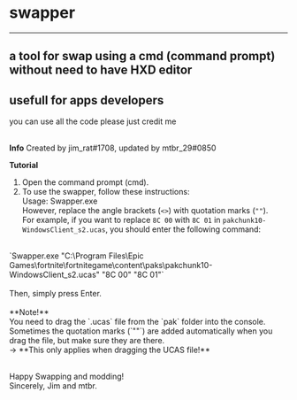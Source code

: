 # swapper

-----------------------------------------------------

## a tool for swap using a cmd (command prompt) without need to have HXD editor
## usefull for apps developers 
you can use all the code please just  credit me
<br><br>

**Info**
Created by jim_rat#1708, updated by mtbr_29#0850


**Tutorial**
1. Open the command prompt (cmd).
2. To use the swapper, follow these instructions: <br>
   Usage: Swapper.exe <ucas-file> <hex-to-search> <hex-to-replace> <br>
   However, replace the angle brackets (`<>`) with quotation marks (`""`).<br>
   For example, if you want to replace `8C 00` with `8C 01` in `pakchunk10-WindowsClient_s2.ucas`, you should enter the following command: <br>
<br>
   `Swapper.exe "C:\Program Files\Epic Games\fortnite\fortnitegame\content\paks\pakchunk10-WindowsClient_s2.ucas" "8C 00" "8C 01"`<br>
 <br>
   Then, simply press Enter.
<br><br>
**Note!**
<br>
You need to drag the `.ucas` file from the `pak` folder into the console. Sometimes the quotation marks (`""`) are added automatically when you drag the file, but make sure they are there. <br>
->
**This only applies when dragging the UCAS file!**
    <br><br>

Happy Swapping and modding!<br>
Sincerely, Jim and mtbr.
